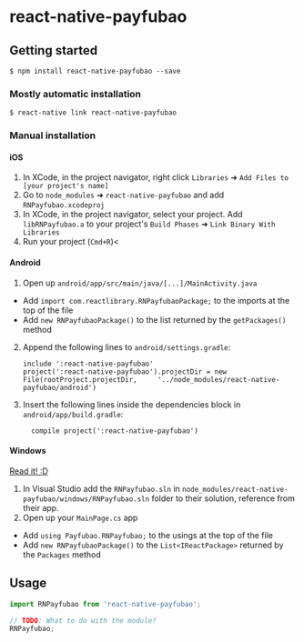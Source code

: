 
# react-native-payfubao

## Getting started

`$ npm install react-native-payfubao --save`

### Mostly automatic installation

`$ react-native link react-native-payfubao`

### Manual installation


#### iOS

1. In XCode, in the project navigator, right click `Libraries` ➜ `Add Files to [your project's name]`
2. Go to `node_modules` ➜ `react-native-payfubao` and add `RNPayfubao.xcodeproj`
3. In XCode, in the project navigator, select your project. Add `libRNPayfubao.a` to your project's `Build Phases` ➜ `Link Binary With Libraries`
4. Run your project (`Cmd+R`)<

#### Android

1. Open up `android/app/src/main/java/[...]/MainActivity.java`
  - Add `import com.reactlibrary.RNPayfubaoPackage;` to the imports at the top of the file
  - Add `new RNPayfubaoPackage()` to the list returned by the `getPackages()` method
2. Append the following lines to `android/settings.gradle`:
  	```
  	include ':react-native-payfubao'
  	project(':react-native-payfubao').projectDir = new File(rootProject.projectDir, 	'../node_modules/react-native-payfubao/android')
  	```
3. Insert the following lines inside the dependencies block in `android/app/build.gradle`:
  	```
      compile project(':react-native-payfubao')
  	```

#### Windows
[Read it! :D](https://github.com/ReactWindows/react-native)

1. In Visual Studio add the `RNPayfubao.sln` in `node_modules/react-native-payfubao/windows/RNPayfubao.sln` folder to their solution, reference from their app.
2. Open up your `MainPage.cs` app
  - Add `using Payfubao.RNPayfubao;` to the usings at the top of the file
  - Add `new RNPayfubaoPackage()` to the `List<IReactPackage>` returned by the `Packages` method


## Usage
```javascript
import RNPayfubao from 'react-native-payfubao';

// TODO: What to do with the module?
RNPayfubao;
```
  